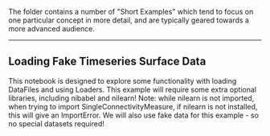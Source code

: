 The folder contains a number of "Short Examples" which tend to focus on one particular concept in more detail, and are typically geared towards a more advanced audience.

----------------------

## Loading Fake Timeseries Surface Data

This notebook is designed to explore some functionality with loading DataFiles and using Loaders. This example will require some extra optional libraries,
including nibabel and nilearn! Note: while nilearn is not imported, when trying to import SingleConnectivityMeasure, if nilearn is not installed, this will give an ImportError.
We will also use fake data for this example - so no special datasets required!
